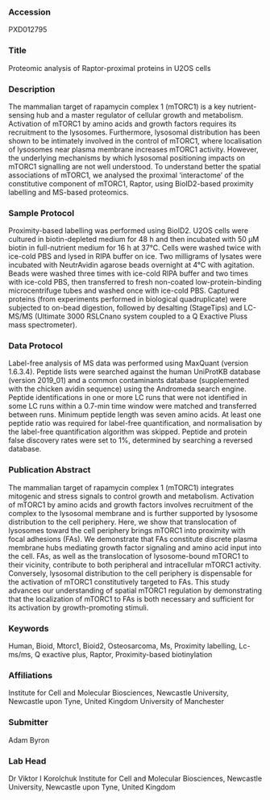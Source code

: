 ### Accession
PXD012795

### Title
Proteomic analysis of Raptor-proximal proteins in U2OS cells

### Description
The mammalian target of rapamycin complex 1 (mTORC1) is a key nutrient-sensing hub and a master regulator of cellular growth and metabolism. Activation of mTORC1 by amino acids and growth factors requires its recruitment to the lysosomes. Furthermore, lysosomal distribution has been shown to be intimately involved in the control of mTORC1, where localisation of lysosomes near plasma membrane increases mTORC1 activity. However, the underlying mechanisms by which lysosomal positioning impacts on mTORC1 signalling are not well understood. To understand better the spatial associations of mTORC1, we analysed the proximal ‘interactome’ of the constitutive component of mTORC1, Raptor, using BioID2-based proximity labelling and MS-based proteomics.

### Sample Protocol
Proximity-based labelling was performed using BioID2. U2OS cells were cultured in biotin-depleted medium for 48 h and then incubated with 50 μM biotin in full-nutrient medium for 16 h at 37°C. Cells were washed twice with ice-cold PBS and lysed in RIPA buffer on ice. Two milligrams of lysates were incubated with NeutrAvidin agarose beads overnight at 4°C with agitation. Beads were washed three times with ice-cold RIPA buffer and two times with ice-cold PBS, then transferred to fresh non-coated low-protein-binding microcentrifuge tubes and washed once with ice-cold PBS. Captured proteins (from experiments performed in biological quadruplicate) were subjected to on-bead digestion, followed by desalting (StageTips) and LC-MS/MS (Ultimate 3000 RSLCnano system coupled to a Q Exactive Pluss mass spectrometer).

### Data Protocol
Label-free analysis of MS data was performed using MaxQuant (version 1.6.3.4). Peptide lists were searched against the human UniProtKB database (version 2019_01) and a common contaminants database (supplemented with the chicken avidin sequence) using the Andromeda search engine. Peptide identifications in one or more LC runs that were not identified in some LC runs within a 0.7-min time window were matched and transferred between runs. Minimum peptide length was seven amino acids. At least one peptide ratio was required for label-free quantification, and normalisation by the label-free quantification algorithm was skipped. Peptide and protein false discovery rates were set to 1%, determined by searching a reversed database.

### Publication Abstract
The mammalian target of rapamycin complex 1 (mTORC1) integrates mitogenic and stress signals to control growth and metabolism. Activation of mTORC1 by amino acids and growth factors involves recruitment of the complex to the lysosomal membrane and is further supported by lysosome distribution to the cell periphery. Here, we show that translocation of lysosomes toward the cell periphery brings mTORC1 into proximity with focal adhesions (FAs). We demonstrate that FAs constitute discrete plasma membrane hubs mediating growth factor signaling and amino acid input into the cell. FAs, as well as the translocation of lysosome-bound mTORC1 to their vicinity, contribute to both peripheral and intracellular mTORC1 activity. Conversely, lysosomal distribution to the cell periphery is dispensable for the activation of mTORC1 constitutively targeted to FAs. This study advances our understanding of spatial mTORC1 regulation by demonstrating that the localization of mTORC1 to FAs is both necessary and sufficient for its activation by growth-promoting stimuli.

### Keywords
Human, Bioid, Mtorc1, Bioid2, Osteosarcoma, Ms, Proximity labelling, Lc-ms/ms, Q exactive plus, Raptor, Proximity-based biotinylation

### Affiliations
Institute for Cell and Molecular Biosciences, Newcastle University, Newcastle upon Tyne, United Kingdom
University of Manchester

### Submitter
Adam Byron

### Lab Head
Dr Viktor I Korolchuk
Institute for Cell and Molecular Biosciences, Newcastle University, Newcastle upon Tyne, United Kingdom


